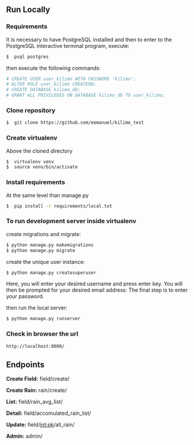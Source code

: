 ## Run Locally

### Requirements

It is necessary to have PostgreSQL installed and then to enter to
the PostgreSQL interactive terminal program, execute:

```sh
$  psql postgres
```

then execute the following commands:

```sh
# CREATE USER user_kilimo WITH PASSWORD 'kilimo';
# ALTER ROLE user_kilimo CREATEDB;
# CREATE DATABASE kilimo_db;
# GRANT ALL PRIVILEGES ON DATABASE kilimo_db TO user_kilimo;
```

### Clone repository

```sh
$  git clone https://github.com/eemanuel/kilimo_test
```

### Create virtualenv

Above the cloned directory

```sh
$  virtualenv venv
$  source venv/bin/activate
```

### Install requirements

At the same level than manage.py

```sh
$  pip install -r requirements/local.txt
```

### To run development server inside virtualenv

create migrations and migrate:

```sh
$ python manage.py makemigrations
$ python manage.py migrate
```

create the unique user instance:

```sh
$ python manage.py createsuperuser
```

Here, you will enter your desired username and press enter key.
You will then be prompted for your desired email address:
The final step is to enter your password.

then run the local server:

```sh
$ python manage.py runserver
```

### Check in browser the url

```sh
http://localhost:8000/
```

## Endpoints

**Create Field:**
field/create/

**Create Rain:**
rain/create/

**List:**
field/rain_avg_list/

**Detail:**
field/accomulated_rain_list/

**Update:**
field/<int:pk>/all_rain/

**Admin:**
admin/
